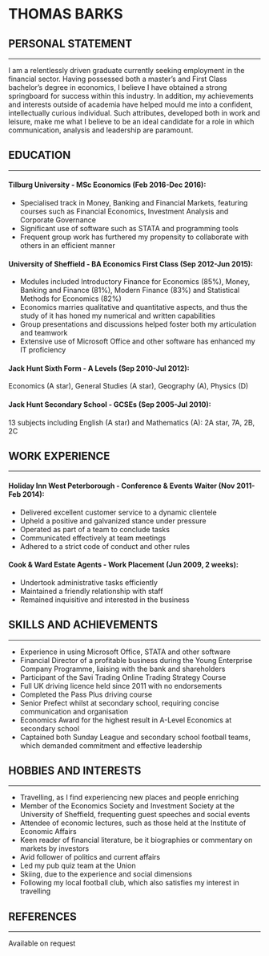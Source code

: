 # THOMAS BARKS

## PERSONAL STATEMENT
- - -

I am a relentlessly driven graduate currently seeking employment in the financial sector. Having possessed both a master’s and First Class bachelor’s degree in economics, I believe I have obtained a strong springboard for success within this industry. In addition, my achievements and interests outside of academia have helped mould me into a confident, intellectually curious individual. Such attributes, developed both in work and leisure, make me what I believe to be an ideal candidate for a role in which communication, analysis and leadership are paramount.

## EDUCATION
- - -

#### Tilburg University - MSc Economics (Feb 2016-Dec 2016):

* Specialised track in Money, Banking and Financial Markets, featuring courses such as Financial Economics, Investment Analysis and Corporate Governance 
* Significant use of software such as STATA and programming tools 
* Frequent group work has furthered my propensity to collaborate with others in an efficient manner

#### University of Sheffield - BA Economics First Class (Sep 2012-Jun 2015):

* Modules included Introductory Finance for Economics (85%), Money, Banking and Finance (81%), Modern Finance (83%) and Statistical Methods for Economics (82%)
* Economics marries qualitative and quantitative aspects, and thus the study of it has honed my numerical and written capabilities 
* Group presentations and discussions helped foster both my articulation and teamwork 
* Extensive use of Microsoft Office and other software has enhanced my IT proficiency 

#### Jack Hunt Sixth Form - A Levels (Sep 2010-Jul 2012):

Economics (A star), General Studies (A star), Geography (A), Physics (D)

#### Jack Hunt Secondary School - GCSEs (Sep 2005-Jul 2010):

13 subjects including English (A star) and Mathematics (A): 2A star, 7A, 2B, 2C

## WORK EXPERIENCE
- - -

#### Holiday Inn West Peterborough - Conference & Events Waiter (Nov 2011-Feb 2014):

* Delivered excellent customer service to a dynamic clientele
* Upheld a positive and galvanized stance under pressure
* Operated as part of a team to conclude tasks
* Communicated effectively at team meetings
* Adhered to a strict code of conduct and other rules

#### Cook & Ward Estate Agents - Work Placement (Jun 2009, 2 weeks):

* Undertook administrative tasks efficiently 
* Maintained a friendly relationship with staff
* Remained inquisitive and interested in the business

## SKILLS AND ACHIEVEMENTS
- - -

* Experience in using Microsoft Office, STATA and other software
* Financial Director of a profitable business during the Young Enterprise Company Programme, liaising with the bank and shareholders  
* Participant of the Savi Trading Online Trading Strategy Course
* Full UK driving licence held since 2011 with no endorsements
* Completed the Pass Plus driving course
* Senior Prefect  whilst at secondary school, requiring concise communication and organisation
* Economics Award for the highest result in A-Level Economics at secondary school
* Captained both Sunday League and secondary school football teams, which demanded commitment and effective leadership 

## HOBBIES AND INTERESTS 
- - - 

* Travelling, as I find experiencing new places and people enriching 
* Member of the Economics Society and Investment Society at the University of Sheffield, frequenting guest speeches and social events
* Attendee of economic lectures, such as those held at the Institute of Economic Affairs
* Keen reader of financial literature, be it biographies or commentary on markets by investors
* Avid follower of politics and current affairs
* Led my pub quiz team at the Union
* Skiing, due to the experience and social dimensions
* Following my local football club, which also satisfies my interest in travelling

## REFERENCES
- - - 

Available on request 
